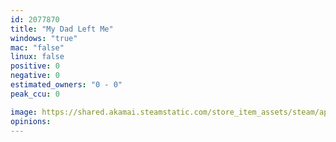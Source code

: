 ```yaml
---
id: 2077870
title: "My Dad Left Me"
windows: "true"
mac: "false"
linux: false
positive: 0
negative: 0
estimated_owners: "0 - 0"
peak_ccu: 0

image: https://shared.akamai.steamstatic.com/store_item_assets/steam/apps/2077870/header.jpg?t=1729490832
opinions:
---
```

